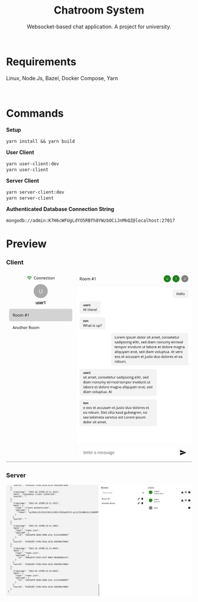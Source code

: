 <div align="center">
  <h1>Chatroom System</h1>
  <p>
    Websocket-based chat application. A project for university.
  </p>
</div>

<br>

# Requirements

Linux, Node.Js, Bazel, Docker Compose, Yarn

<br>

# Commands

**Setup**

```
yarn install && yarn build
```

**User Client**

```
yarn user-client:dev
yarn user-client
```

**Server Client**

```
yarn server-client:dev
yarn server-client
```

**Authenticated Database Connection String**

```
mongodb://admin:K7H6cWFUgLdYO5RBfh8YWzbOCiJnMkQZ@localhost:27017
```

# Preview

### Client

![](./assets/client.png)

### Server

![](./assets/server.png)
